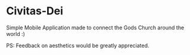 # Civitas-Dei

Simple Mobile Application made to connect the Gods Church around the world :)

PS: Feedback on aesthetics would be greatly appreciated.

